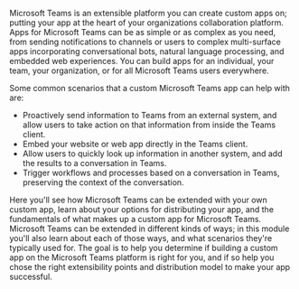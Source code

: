 Microsoft Teams is an extensible platform you can create custom apps on; putting your app at the heart of your organizations collaboration platform. Apps for Microsoft Teams can be as simple or as complex as you need, from sending notifications to channels or users to complex multi-surface apps incorporating conversational bots, natural language processing, and embedded web experiences. You can build apps for an individual, your team, your organization, or for all Microsoft Teams users everywhere.

Some common scenarios that a custom Microsoft Teams app can help with are:

- Proactively send information to Teams from an external system, and allow users to take action on that information from inside the Teams client.
- Embed your website or web app directly in the Teams client.
- Allow users to quickly look up information in another system, and add the results to a conversation in Teams.
- Trigger workflows and processes based on a conversation in Teams, preserving the context of the conversation.

Here you'll see how Microsoft Teams can be extended with your own custom app, learn about your options for distributing your app, and the fundamentals of what makes up a custom app for Microsoft Teams. Microsoft Teams can be extended in different kinds of ways; in this module you'll also learn about each of those ways, and what scenarios they're typically used for. The goal is to help you determine if building a custom app on the Microsoft Teams platform is right for you, and if so help you chose the right extensibility points and distribution model to make your app successful.
